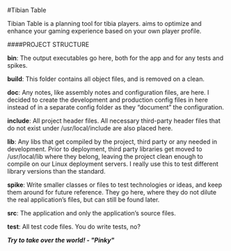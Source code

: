 #Tibian Table

Tibian Table is a planning tool for tibia players. aims to optimize and enhance your gaming experience based on your own player profile.

####PROJECT STRUCTURE


**bin**: The output executables go here, both for the app and for any tests and spikes.

**build**: This folder contains all object files, and is removed on a clean.

**doc**: Any notes, like assembly notes and configuration files, are here. I decided to create the development and production config files in here instead of in a separate config folder as they “document” the configuration.
    
**include**: All project header files. All necessary third-party header files that do not exist under /usr/local/include are also placed here.

**lib**: Any libs that get compiled by the project, third party or any needed in development. Prior to deployment, third party libraries get moved to /usr/local/lib where they belong, leaving the project clean enough to compile on our Linux deployment servers. I really use this to test different library versions than the standard.
    
**spike**: Write smaller classes or files to test technologies or ideas, and keep them around for future reference. They go here, where they do not dilute the real application’s files, but can still be found later.

**src**: The application and only the application’s source files.

**test**: All test code files. You do write tests, no?


***Try to take over the world! - "Pinky"***